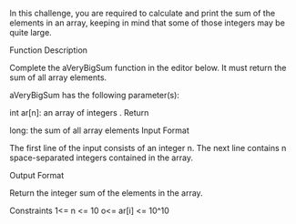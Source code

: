 In this challenge, you are required to calculate and print the sum of the elements in an array, keeping in mind that some of those integers may be quite large.

Function Description

Complete the aVeryBigSum function in the editor below. It must return the sum of all array elements.

aVeryBigSum has the following parameter(s):

int ar[n]: an array of integers .
Return

long: the sum of all array elements
Input Format

The first line of the input consists of an integer n.
The next line contains n space-separated integers contained in the array.

Output Format

Return the integer sum of the elements in the array.

Constraints
1<= n <= 10
o<= ar[i] <= 10^10